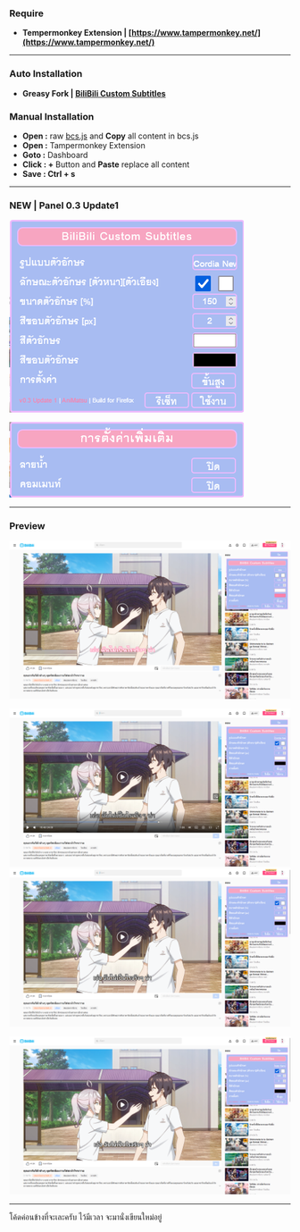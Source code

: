### Require

* **Tempermonkey Extension | [https://www.tampermonkey.net/](https://www.tampermonkey.net/)**

---

### Auto Installation

* **Greasy Fork | [BiliBili Custom Subtitles
  ](https://greasyfork.org/en/scripts/469229-bilibili-custom-subtitles)**

### Manual Installation

* **Open :** raw [bcs.js](https://raw.githubusercontent.com/AnimeAbout/BiliBili-Custom-Subtitles/main/bcs.js) and **Copy** all content in bcs.js
* **Open :** Tampermonkey Extension
* **Goto :** Dashboard
* **Click : +** Button and **Paste** replace all content
* **Save : Ctrl + s**

---

### NEW | Panel 0.3 Update1

![1723017597417](image/readme/1723017597417.png)

![1723017602872](image/readme/1723017602872.png)

---

### Preview

![1723017724329](image/readme/1723017724329.png)

![1723017740123](image/readme/1723017740123.png)![1723017750453](image/readme/1723017750453.png)

![1723017757202](image/readme/1723017757202.png)

---

โค้ดค่อนข้างที่จะเละครับ ไว้มีเวลา จะมานั่งเขียนใหม่อยู่
